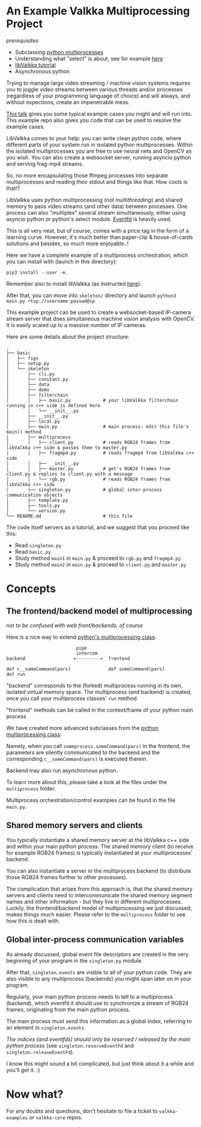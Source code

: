  
# An Example Valkka Multiprocessing Project

*prerequisites*

- Subclassing [python multiprocesses](https://docs.python.org/3.6/library/multiprocessing.html#the-process-class)
- Understanding what "select" is about, see for example [here](https://docs.python.org/3/howto/sockets.html)
- [libValkka tutorial](https://elsampsa.github.io/valkka-examples/_build/html/tutorial.html)
- Asynchronous python

Trying to manage large video streaming / machine vision systems requires you to joggle
video streams between various threads and/or processes (regardless of your programming language of choice)
and will always, and without expections, create an impenetrable mess.

[This talk](https://drive.google.com/file/d/19VXmhTYi19EKDlSorv-Tmd0gholeD9SJ/) gives you some typical example cases you might and will run into.
This example repo also gives you code that can be used to resolve the example cases.

LibValkka comes to your help: you can write clean python code, where different parts of your system run in isolated
python multiprocesses.  Within the isolated multiprocesses you are free to use neural nets and OpenCV as you wish.
You can also create a websocket server, running asyncio python and serving frag-mp4 streams.

So, no more encapsulating those ffmpeg processes into separate multiprocesses and reading their stdout and things like that.  How cools is that!?

LibValkka uses python multiprocessing (*not* multi*threading*) and shared memory to pass video streams (and other data) between processes.
One process can also "multiplex" several stream simultaneously, either using asyncio python or python's select module.
[Eventfd](https://linux.die.net/man/2/eventfd) is heavily used.

This is all very neat, but of course, comes with a price tag in the form of a learning curve.  However, it's much better than paper-clip & house-of-cards solutions and besides, so much more enjoyable..!

Here we have a complete example of a multiprocess orchestration, which you can install with (launch in this directory):
```
pip3 install --user -e.
```

Remember also to install libValkka (as instructed [here](https://elsampsa.github.io/valkka-examples/_build/html/index.html)).

After that, you can move into ``skeleton/`` directory and launch ``python3 main.py rtsp://username:passwd@ip``

This example project can be used to create a websocket-based IP-camera stream server that does simultaneous machine vision analysis with OpenCV.  It is easily scaled up to a massive number of IP cameras.

Here are some details about the project structure:
```
.
├── basic
│   ├── figs
│   ├── setup.py
│   └── skeleton
│       ├── cli.py
│       ├── constant.py
│       ├── data
│       ├── demo
│       ├── filterchain
│       │   ├── basic.py            # your libValkka filterchain running in c++ side is defined here
│       │   └── __init__.py
│       ├── __init__.py
│       ├── local.py
│       ├── main.py                 # main process: edit this file's main() method
│       ├── multiprocess            
│       │   ├── client.py           # reads RGB24 frames from libValkka c++ side & passes them to master.py
│       │   ├── fragmp4.py          # reads fragmp4 from libValkka c++ side
│       │   ├── __init__.py
│       │   ├── master.py           # get's RGB24 frames from client.py & replies to client.py with a message
│       │   └── rgb.py              # reads RGB24 frames from libValkka c++ side
│       ├── singleton.py            # global inter-process communication objects
│       ├── template.py
│       ├── tools.py
│       └── version.py
└── README.md                       # this file
```


The code itself servers as a tutorial, and we suggest that you proceed like this:

- Read ``singleton.py``
- Read ``basic.py``
- Study method ``main1`` in ``main.py`` & proceed to ``rgb.py`` and ``fragmp4.py``
- Study method ``main2`` in ``main.py`` & proceed to ``client.py`` and ``master.py``

# Concepts

## The frontend/backend model of multiprocessing

*not to be confused with web front/backends, of course*

Here is a nice way to extend [python's multiprocessing class](https://docs.python.org/2/library/multiprocessing.html#the-process-class):

```
                          pipe
                          intercom
backend                  <--------->  frontend 

def c__someCommand(pars)              def someCommand(pars)
def run

```

"backend" corresponds to the (forked) multiprocess running in its own, isolated virtual memory space.  The multiprocess (and backend) is created, once you
call your multiprocess classes' ``run`` method.

"frontend" methods can be called in the context/frame of your python main process

We have created more advanced subclasses from the [python multiprocessing class](https://docs.python.org/2/library/multiprocessing.html#the-process-class):

Namely, when you call ``someprocess.someCommand(pars)`` in the frontend, the parameters are silently communicated to the backend and
the corresponding ``c__someCommand(pars)`` is executed therein.

Backend may also run asynchronous python.

To learn more about this, please take a look at the files under the ``multiprocess`` folder.

Multiprocess orchestration/control examples can be found in the file ``main.py``.

## Shared memory servers and clients

You typically instantiate a shared memory server at the libValkka c++ side and within your main python process.  The shared memory client (to receive for example RGB24 frames) is typically instantiated at your multiprocesses' backend.

You can also instantiate a server in the multiprocess backend (to distribute those RGB24 frames further to other processes).

The complication that arises from this approach is, that the shared memory servers and clients need to intercommunicate the shared memory segment names and other information - but
they live in different multiprocesses.  Luckily, the frontend/backend model of multiprocessing we just discussed, makes things much easier.  Please refer to the ``multiprocess`` folder
to see how this is dealt with.

## Global inter-process communication variables

As already discussed, global event file descriptors are created in the very beginning of your program in the ``singleton.py`` module.

After that, ``singleton.events`` are visible to all of your python code.  They are also visible to any multiprocess (backends) you might span later on in your program.

Regularly, your main python process needs to tell to a multiprocess (backend), which eventfd it should use to synchronize a stream of RGB24 frames, originating from the main python process.

The main process must send this information as a global index, referring to an element in ``singleton.events``.

*The indices (and eventfds) should only be reserved / released by the main python process* (see ``singleton.reserveEventFd`` and ``singleton.releaseEventFd``).

I know this might sound a bit complicated, but just think about it a while and you'll get it.  :)

# Now what?

For any doubts and questions, don't hesitate to file a ticket to ``valkka-examples`` or ``valkka-core`` repos.

